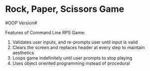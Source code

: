 # Rock, Paper, Scissors Game #
#OOP Version#

Features of Command Line RPS Game:
  1. Validates user inputs, and re-prompts user until input is valid
  2. Clears the screen and replaces header at every step to maintain aesthetics
  3. Loops game indefinitely until user prompts to stop playing
  4. Uses object oriented programming instead of procedural
